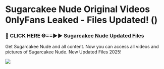 # Sugarcakee Nude Original Videos 0nlyFans Leaked - Files Updated! ()

<h3>🔴 CLICK HERE 🌐==►► <a href="https://tinyurl.com/2p9ay9w9" rel="nofollow">Sugarcakee Nude Updated Files</a></h3>

Get Sugarcakee Nude and all content. Now you can access all videos and pictures of Sugarcakee Nude. New Updated Files 2025!

[![](https://i.imgur.com/KQgVmj3.gif)](https://tinyurl.com/2p9ay9w9)
